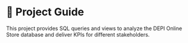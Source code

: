 # 📘 Project Guide

This project provides SQL queries and views to analyze the DEPI Online Store database and deliver KPIs for different stakeholders.
